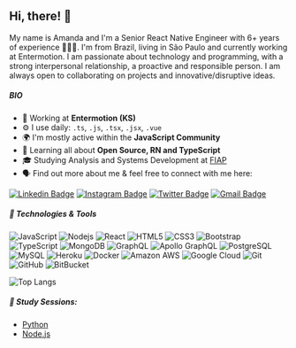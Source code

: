 ## Hi, there! 👋

My name is Amanda and I'm a Senior React Native Engineer with 6+ years of experience 👩🏻‍💻. I'm from Brazil, living in São Paulo and currently working at Entermotion. I am passionate about technology and programming, with a strong interpersonal relationship, a proactive and responsible person. I am always open to collaborating on projects and innovative/disruptive ideas. 


##### BIO

- 🏢 Working at **Entermotion (KS)**
- ⚙️ I use daily: `.ts`, `.js`, `.tsx`, `.jsx`, `.vue`
- 🌍 I'm mostly active within the **JavaScript Community**
- 🌱 Learning all about **Open Source, RN and TypeScript**
- 🎓 Studying Analysis and Systems Development at [FIAP](https://www.fiap.com.br/online/graduacao/tecnologo/analise-e-desenvolvimento-de-sistemas/)
- 🗣️ Find out more about me & feel free to connect with me here:

[![Linkedin Badge](https://img.shields.io/badge/-Amanda-blue?style=flat-square&logo=Linkedin&logoColor=white&link=https://www.linkedin.com/in/amandaogama/)](https://www.linkedin.com/in/amandaogama/)
[![Instagram Badge](https://img.shields.io/badge/-amandag.dev-purple?style=flat-square&logo=instagram&logoColor=white&link=https://instagram.com/amandag.dev/)](https://www.instagram.com/amandag.dev/?hl=pt-br)
[![Twitter Badge](https://img.shields.io/badge/-aoligama-blue?style=flat-square&logo=twitter&logoColor=white&link=https://twitter.com/aoligama)](https://twitter.com/aoligama)
[![Gmail Badge](https://img.shields.io/badge/-amgama17@gmail.com-c14438?style=flat-square&logo=Gmail&logoColor=white&link=mailto:amgama17@gmail.com)](mailto:amgama17@gmail.com)

##### 🔧 Technologies & Tools

![JavaScript](https://img.shields.io/badge/-JavaScript-black?style=flat-square&logo=javascript)
![Nodejs](https://img.shields.io/badge/-Nodejs-black?style=flat-square&logo=Node.js)
![React](https://img.shields.io/badge/-React-black?style=flat-square&logo=react)
![HTML5](https://img.shields.io/badge/-HTML5-E34F26?style=flat-square&logo=html5&logoColor=white)
![CSS3](https://img.shields.io/badge/-CSS3-1572B6?style=flat-square&logo=css3)
![Bootstrap](https://img.shields.io/badge/-Bootstrap-563D7C?style=flat-square&logo=bootstrap)
![TypeScript](https://img.shields.io/badge/-TypeScript-007ACC?style=flat-square&logo=typescript)
![MongoDB](https://img.shields.io/badge/-MongoDB-black?style=flat-square&logo=mongodb)
![GraphQL](https://img.shields.io/badge/-GraphQL-E10098?style=flat-square&logo=graphql)
![Apollo GraphQL](https://img.shields.io/badge/-Apollo%20GraphQL-311C87?style=flat-square&logo=apollo-graphql)
![PostgreSQL](https://img.shields.io/badge/-PostgreSQL-336791?style=flat-square&logo=postgresql)
![MySQL](https://img.shields.io/badge/-MySQL-black?style=flat-square&logo=mysql)
![Heroku](https://img.shields.io/badge/-Heroku-430098?style=flat-square&logo=heroku)
![Docker](https://img.shields.io/badge/-Docker-black?style=flat-square&logo=docker)
![Amazon AWS](https://img.shields.io/badge/Amazon%20AWS-232F3E?style=flat-square&logo=amazon-aws)
![Google Cloud](https://img.shields.io/badge/Google%20Cloud-black?style=flat-square&logo=google-cloud)
![Git](https://img.shields.io/badge/-Git-black?style=flat-square&logo=git)
![GitHub](https://img.shields.io/badge/-GitHub-181717?style=flat-square&logo=github)
![BitBucket](https://img.shields.io/badge/-BitBucket-darkblue?style=flat-square&logo=bitbucket)

![Top Langs](https://github-readme-stats.vercel.app/api/top-langs/?username=aoligama&hide=TeX&layout=compact)

##### 📔 Study Sessions:
- [Python](https://github.com/aoligama/python-studies)
- [Node.js](https://github.com/aoligama/nodejs-studies)
